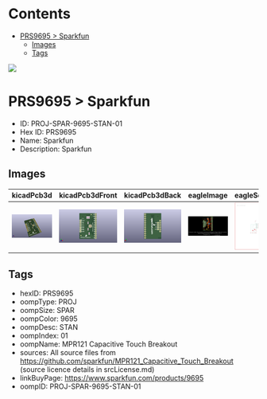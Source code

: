 



Contents
========

* [PRS9695 > Sparkfun](#prs9695--sparkfun)
	* [Images](#images)
	* [Tags](#tags)
  
![][im]
# PRS9695 > Sparkfun

- ID: PROJ-SPAR-9695-STAN-01
- Hex ID: PRS9695
- Name: Sparkfun
- Description: Sparkfun

## Images
  
  

|kicadPcb3d|kicadPcb3dFront|kicadPcb3dBack|eagleImage|eagleSchemImage|
| :---: | :---: | :---: | :---: | :---: |
|[![kicadPcb3d](kicadPcb3d_140.png)](kicadPcb3d.png)|[![kicadPcb3dFront](kicadPcb3dFront_140.png)](kicadPcb3dFront.png)|[![kicadPcb3dBack](kicadPcb3dBack_140.png)](kicadPcb3dBack.png)|[![eagleImage](eagleImage_140.png)](eagleImage.png)|[![eagleSchemImage](eagleSchemImage_140.png)](eagleSchemImage.png)|

## Tags

- hexID: PRS9695
- oompType: PROJ
- oompSize: SPAR
- oompColor: 9695
- oompDesc: STAN
- oompIndex: 01
- oompName: MPR121 Capacitive Touch Breakout
- sources: All source files from https://github.com/sparkfun/MPR121_Capacitive_Touch_Breakout (source licence details in srcLicense.md)
- linkBuyPage: https://www.sparkfun.com/products/9695
- oompID: PROJ-SPAR-9695-STAN-01



[im]: kicadPcb3d_450.png
